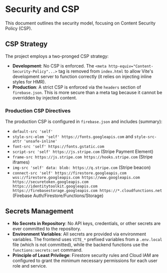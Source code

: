 # Security and CSP

This document outlines the security model, focusing on Content Security Policy (CSP).

## CSP Strategy

The project employs a two-pronged CSP strategy:

-   **Development**: No CSP is enforced. The `<meta http-equiv="Content-Security-Policy"...>` tag is removed from `index.html` to allow Vite's development server to function correctly (it relies on injecting inline styles for HMR).
-   **Production**: A strict CSP is enforced via the `headers` section of `firebase.json`. This is more secure than a meta tag because it cannot be overridden by injected content.

### Production CSP Directives

The production CSP is configured in `firebase.json` and includes (summary):
- `default-src 'self'`
- `style-src-elem 'self' https://fonts.googleapis.com` and `style-src-attr 'unsafe-inline'`
- `font-src 'self' https://fonts.gstatic.com`
- `script-src 'self' https://js.stripe.com` (Stripe Payment Element)
- `frame-src https://js.stripe.com https://hooks.stripe.com` (Stripe iframes)
- `img-src 'self' data: blob: https://q.stripe.com` (Stripe beacon)
- `connect-src 'self' https://firestore.googleapis.com wss://firestore.googleapis.com https://www.googleapis.com https://securetoken.googleapis.com https://identitytoolkit.googleapis.com https://firebasestorage.googleapis.com https://*.cloudfunctions.net` (Firebase Auth/Firestore/Functions/Storage)

## Secrets Management

-   **No Secrets in Repository**: No API keys, credentials, or other secrets are ever committed to the repository.
-   **Environment Variables**: All secrets are provided via environment variables. The frontend uses `VITE_*` prefixed variables from a `.env.local` file (which is not committed), while the backend functions use the `functions:secrets:set` command.
-   **Principle of Least Privilege**: Firestore security rules and Cloud IAM are configured to grant the minimum necessary permissions for each user role and service.
